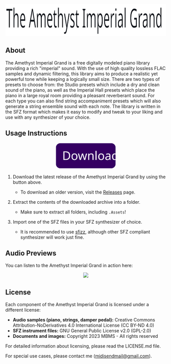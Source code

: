 <p align="center">
    <img src="https://github.com/MyBlackMIDIScore/AmethystImperialGrand/raw/2.0-prep/.Assets/Images/aig_logo.svg" height=100/>
</p>

## About

The Amethyst Imperial Grand is a free digitally modeled piano library providing a rich "imperial" sound.
With the use of high quality lossless FLAC samples and dynamic filtering, this library aims to produce a realistic yet powerful tone while keeping a logically small size.
There are two types of presets to choose from: the Studio presets which include a dry and clean sound of the piano, as well as the Imperial Hall presets which place the piano in a large royal room providing a pleasant reverberant sound.
For each type you can also find string accompaniment presets which will also generate a string ensemble sound with each note.
The library is written in the SFZ format which makes it easy to modify and tweak to your liking and use with any synthesizer of your choice.

## Usage Instructions

<p align="center">
    <a href="https://github.com/MyBlackMIDIScore/AmethystImperialGrand/archive/refs/tags/2.0.zip">
        <img src="https://github.com/MyBlackMIDIScore/AmethystImperialGrand/raw/2.0-prep/.Assets/Images/download_btn.svg" height=80/>
    </a>
</p>

1. Download the latest release of the Amethyst Imperial Grand by using the button above.
    - To download an older version, visit the [Releases](https://github.com/MyBlackMIDIScore/AmethystImperialGrand/releases) page.

2. Extract the contents of the downloaded archive into a folder.
    - Make sure to extract all folders, including `.Assets`!

3. Import one of the SFZ files in your SFZ synthesizer of choice.
    - It is recommended to use [sfizz](https://sfz.tools/sfizz/downloads), although other SFZ compliant synthesizer will work just fine.

## Audio Previews

You can listen to the Amethyst Imperial Grand in action here:

<p align="center">
    <a href="https://soundcloud.com/mbms-514737238/sets/aig2">
        <img src="https://www.fouroverfour.jukely.com/wp-content/uploads/2017/07/sclogo.png" height=80/>
    </a>
</p>

## License

Each component of the Amethyst Imperial Grand is licensed under a different license:

- **Audio samples (piano, strings, damper pedal):** Creative Commons Attribution-NoDerivatives 4.0 International License (CC BY-ND 4.0)
- **SFZ instrument files:** GNU General Public License v2.0 (GPL-2.0)
- **Documents and images:** Copyright 2023 MBMS - All rights reserved

For detailed information about licensing, please read the LICENSE.md file.

For special use cases, please contact me (midisendmail@gmail.com).

